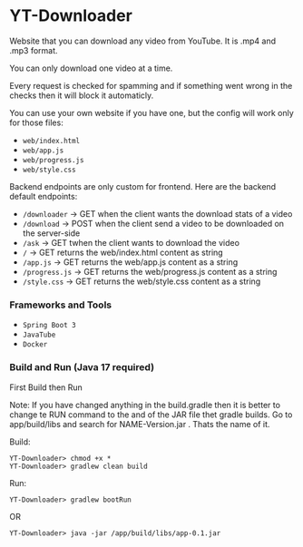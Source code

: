 # YT-Downloader
Website that you can download any video from YouTube. It is .mp4 and .mp3 format.

You can only download one video at a time.

Every request is checked for spamming and if something went wrong in the checks then it will block it automaticly.

You can use your own website if you have one, but the config will work only for those files:
* ```web/index.html```
* ```web/app.js```
* ```web/progress.js```
* ```web/style.css```

Backend endpoints are only custom for frontend. Here are the backend default endpoints:
* ```/downloader```  ->  GET  when the client wants the download stats of a video
* ```/download```    ->  POST  when the client send a video to be downloaded on the server-side
* ```/ask```         ->  GET  twhen the client wants to download the video
* ```/```          ->  GET  returns the web/index.html content as string
* ```/app.js```    -> GET  returns the web/app.js  content as a string
* ```/progress.js```    -> GET  returns the web/progress.js  content as a string
* ```/style.css```    -> GET  returns the web/style.css  content as a string

### Frameworks and Tools
* ```Spring Boot 3```
* ```JavaTube```
* ```Docker```

### Build and Run (Java 17 required)

First Build then Run

Note: If you have changed anything in the build.gradle then it is better to change te RUN command to the and of the JAR file thet gradle builds. Go to app/build/libs  and search for NAME-Version.jar . Thats the name of it.

Build:
```
YT-Downloader> chmod +x *
YT-Downloader> gradlew clean build
```

Run:
```
YT-Downloader> gradlew bootRun
```

OR

```
YT-Downloader> java -jar /app/build/libs/app-0.1.jar
```


